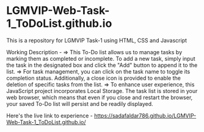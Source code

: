 # LGMVIP-Web-Task-1_ToDoList.github.io
This is a repository for LGMVIP Task-1 using HTML, CSS and Javascript

Working Description - 
=> This To-Do list allows us to manage tasks by marking them as completed or incomplete. To add a new task, simply input the task in the designated box and click the "Add" button to append it to the list.
=> For task management, you can click on the task name to toggle its completion status. Additionally, a close icon is provided to enable the deletion of specific tasks from the list.
=> To enhance user experience, this JavaScript project incorporates Local Storage. The task list is stored in your web browser, which means that even if you close and restart the browser, your saved To-Do list will persist and be readily displayed.

Here's the live link to experience - https://sadafaldar786.github.io/LGMVIP-Web-Task-1_ToDoList.github.io/ 
